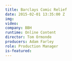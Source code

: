 ```yaml
---
title: Barclays Comic Relief
date: 2015-02-01 13:35:00 Z
img: 
video: 
company: BBH
runtime: Online Content
director: Tom Ormonde
producers: Adam Farley
role: Production Manager
is-featured: 
---
```


